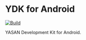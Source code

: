 # YDK for Android

[![Build](https://github.com/yasan-org/ydk-android/workflows/Build/badge.svg)](https://github.com/yasan-org/ydk-android/actions/workflows/build.yml)

YASAN Development Kit for Android.
